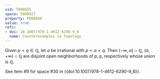 ```yaml
---
uid: T000655
space: S000027
property: P000048
value: true
refs:
- doi: 10.1007/978-1-4612-6290-9_6
  name: Counterexamples in Topology
---
```


Given $p < q \in \mathbb{Q}$, let $\alpha$ be irrational with $p < \alpha < q$. Then $( - \infty , \alpha ) \cap \mathbb{Q}$, $(\alpha , + \infty ) \cap \mathbb{Q}$ are disjoint open neighborhoods of $p,q$, respectively whose union is $\mathbb{Q}$.

See item #9 for space #30 in {{doi:10.1007/978-1-4612-6290-9_6}}.
